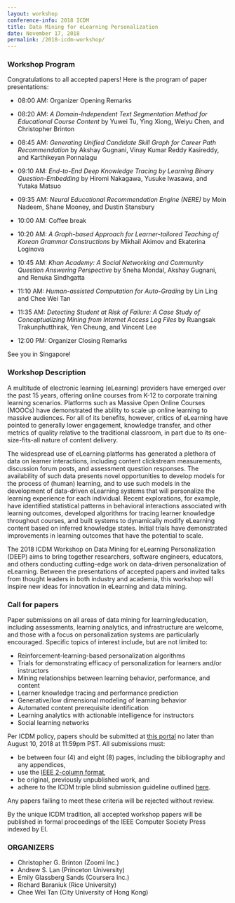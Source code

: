```yaml
---
layout: workshop
conference-info: 2018 ICDM
title: Data Mining for eLearning Personalization
date: November 17, 2018
permalink: /2018-icdm-workshop/
---
```


### Workshop Program 
Congratulations to all accepted papers! Here is the program of paper presentations:

* 08:00 AM: Organizer Opening Remarks

* 08:20 AM: *A Domain-Independent Text Segmentation Method for Educational Course Content* by Yuwei Tu, Ying Xiong, Weiyu Chen, and Christopher Brinton

* 08:45 AM: *Generating Unified Candidate Skill Graph for Career Path Recommendation* by Akshay Gugnani, Vinay Kumar Reddy Kasireddy, and Karthikeyan Ponnalagu

* 09:10 AM: *End-to-End Deep Knowledge Tracing by Learning Binary Question-Embedding* by Hiromi Nakagawa, Yusuke Iwasawa, and Yutaka Matsuo

* 09:35 AM: *Neural Educational Recommendation Engine (NERE)* by Moin Nadeem, Shane Mooney, and Dustin Stansbury

* 10:00 AM: Coffee break

* 10:20 AM: *A Graph-based Approach for Learner-tailored Teaching of Korean Grammar Constructions* by Mikhail Akimov and Ekaterina Loginova

* 10:45 AM: *Khan Academy: A Social Networking and Community Question Answering Perspective* by Sneha Mondal, Akshay Gugnani, and Renuka Sindhgatta

* 11:10 AM: *Human-assisted Computation for Auto-Grading* by Lin Ling and Chee Wei Tan

* 11:35 AM: *Detecting Student at Risk of Failure: A Case Study of Conceptualizing Mining from Internet Access Log Files* by Ruangsak Trakunphutthirak, Yen Cheung, and Vincent Lee

* 12:00 PM: Organizer Closing Remarks

See you in Singapore!





### Workshop Description

A multitude of electronic learning (eLearning) providers have emerged over the past 15 years, offering online courses from K-12 to corporate training learning scenarios. Platforms such as Massive Open Online Courses (MOOCs) have demonstrated the ability to scale up online learning to massive audiences. For all of its benefits, however, critics of eLearning have pointed to generally lower engagement, knowledge transfer, and other metrics of quality relative to the traditional classroom, in part due to its one-size-fits-all nature of content delivery.

The widespread use of eLearning platforms has generated a plethora of data on learner interactions, including content clickstream measurements, discussion forum posts, and assessment question responses. The availability of such data presents novel opportunities to develop models for the process of (human) learning, and to use such models in the development of data-driven eLearning systems that will personalize the learning experience for each individual. Recent explorations, for example, have identified statistical patterns in behavioral interactions associated with learning outcomes, developed algorithms for tracing learner knowledge throughout courses, and built systems to dynamically modify eLearning content based on inferred knowledge states. Initial trials have demonstrated improvements in learning outcomes that have the potential to scale.

The 2018 ICDM Workshop on Data Mining for eLearning Personalization (DEEP) aims to bring together researchers, software engineers, educators, and others conducting cutting-edge work on data-driven personalization of eLearning. Between the presentations of accepted papers and invited talks from thought leaders in both industry and academia, this workshop will inspire new ideas for innovation in eLearning and data mining.



### Call for papers

Paper submissions on all areas of data mining for learning/education, including assessments, learning analytics, and infrastructure are welcome, and those with a focus on personalization systems are particularly encouraged. Specific topics of interest include, but are not limited to:
*	Reinforcement-learning-based personalization algorithms
*	Trials for demonstrating efficacy of personalization for learners and/or instructors
*	Mining relationships between learning behavior, performance, and content
*	Learner knowledge tracing and performance prediction
*	Generative/low dimensional modeling of learning behavior
*	Automated content prerequisite identification
*	Learning analytics with actionable intelligence for instructors
*	Social learning networks

Per ICDM policy, papers should be submitted at [this portal](https://www.wi-lab.com/cyberchair/2018/icdm18/scripts/submit.php?subarea=S13&undisplay_detail=1&wh=/cyberchair/2018/icdm18/scripts/ws_submit.php) no later than August 10, 2018 at 11:59pm PST. All submissions must:
*	be between four (4) and eight (8) pages, including the bibliography and any appendices,
*	use the [IEEE 2-column format](https://www.ieee.org/conferences/publishing/templates.html),
*	be original, previously unpublished work, and
*	adhere to the ICDM triple blind submission guideline outlined [here](http://icdm2018.org/calls/call-for-papers/).

Any papers failing to meet these criteria will be rejected without review.

By the unique ICDM tradition, all accepted workshop papers will be published in formal proceedings of the IEEE Computer Society Press indexed by EI.


### ORGANIZERS

* Christopher G. Brinton (Zoomi Inc.)
* Andrew S. Lan (Princeton University)
* Emily Glassberg Sands (Coursera Inc.)
* Richard Baraniuk (Rice University)
* Chee Wei Tan (City University of Hong Kong)
